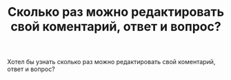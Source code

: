 ﻿---
title: "Сколько раз можно редактировать свой коментарий, ответ и вопрос?"
se.owner.user_id: 393148
se.owner.display_name: "edcft"
se.owner.link: "https://ru.meta.stackoverflow.com/users/393148/edcft"
se.link: "https://ru.meta.stackoverflow.com/questions/10502/%d0%a1%d0%ba%d0%be%d0%bb%d1%8c%d0%ba%d0%be-%d1%80%d0%b0%d0%b7-%d0%bc%d0%be%d0%b6%d0%bd%d0%be-%d1%80%d0%b5%d0%b4%d0%b0%d0%ba%d1%82%d0%b8%d1%80%d0%be%d0%b2%d0%b0%d1%82%d1%8c-%d1%81%d0%b2%d0%be%d0%b9-%d0%ba%d0%be%d0%bc%d0%b5%d0%bd%d1%82%d0%b0%d1%80%d0%b8%d0%b9-%d0%be%d1%82%d0%b2%d0%b5%d1%82-%d0%b8-%d0%b2%d0%be%d0%bf%d1%80%d0%be%d1%81"
se.question_id: 10502
se.post_type: question
se.score: 3
---
<p>Хотел бы узнать сколько раз можно редактировать свой коментарий, ответ и вопрос?</p>
